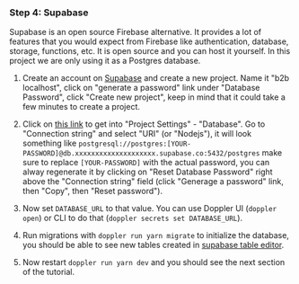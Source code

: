 ### Step 4: Supabase

Supabase is an open source Firebase alternative. It provides a lot of features that you would expect from Firebase like authentication, database, storage, functions, etc. It is open source and you can host it yourself. In this project we are only using it as a Postgres database.

1. Create an account on [Supabase](https://supabase.com/) and create a new project. Name it "b2b localhost", click on "generate a password" link under "Database Password", click "Create new project", keep in mind that it could take a few minutes to create a project.

1. Click on [this link](https://app.supabase.com/project/_/settings/database) to get into "Project Settings" - "Database". Go to "Connection string" and select "URI" (or "Nodejs"), it will look something like `postgresql://postgres:[YOUR-PASSWORD]@db.xxxxxxxxxxxxxxxxxxxx.supabase.co:5432/postgres` make sure to replace `[YOUR-PASSWORD]` with the actual password, you can alway regenerate it by clicking on "Reset Database Password" right above the "Connection string" field (click "Generage a password" link, then "Copy", then "Reset password").

1. Now set `DATABASE_URL` to that value. You can use Doppler UI (`doppler open`) or CLI to do that (`doppler secrets set DATABASE_URL`).

1. Run migrations with `doppler run yarn migrate` to initialize the database, you should be able to see new tables created in [supabase table editor](https://app.supabase.com/project/_/editor).

1. Now restart `doppler run yarn dev` and you should see the next section of the tutorial.
